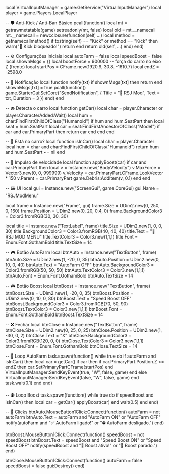local VirtualInputManager = game:GetService("VirtualInputManager")
local player = game.Players.LocalPlayer

-- 🛡️ Anti-Kick / Anti-Ban Básico
pcall(function()
    local mt = getrawmetatable(game)
    setreadonly(mt, false)
    local old = mt.__namecall
    mt.__namecall = newcclosure(function(self, ...)
        local method = getnamecallmethod()
        if tostring(self) == "Kick" or method == "Kick" then
            warn("🚫 Kick bloqueado!")
            return
        end
        return old(self, ...)
    end)
end)

-- ⚙️ Configurações iniciais
local autoFarm = false
local speedBoost = false
local shownMsgs = {}
local boostForce = 900000  -- força do carro no eixo Z (frente)
local startPos = CFrame.new(1920.9, 30.8, -1610.7)
local endZ = -2598.0

-- 🧠 Notificação
local function notify(txt)
    if shownMsgs[txt] then return end
    shownMsgs[txt] = true
    pcall(function()
        game.StarterGui:SetCore("SendNotification", {
            Title = "🚗 RSJ Mod",
            Text = txt,
            Duration = 3
        })
    end)
end

-- 🚘 Detecta o carro
local function getCar()
    local char = player.Character or player.CharacterAdded:Wait()
    local hum = char:FindFirstChildOfClass("Humanoid")
    if hum and hum.SeatPart then
        local seat = hum.SeatPart
        local car = seat:FindFirstAncestorOfClass("Model")
        if car and car.PrimaryPart then return car end
    end
end

-- 🧍 Está no carro?
local function isInCar()
    local char = player.Character
    local hum = char and char:FindFirstChildOfClass("Humanoid")
    return hum and hum.SeatPart ~= nil
end

-- 🧲 Impulso de velocidade
local function applyBoost(car)
    if car and car.PrimaryPart then
        local v = Instance.new("BodyVelocity")
        v.MaxForce = Vector3.new(0, 0, 999999)
        v.Velocity = car.PrimaryPart.CFrame.LookVector * 150
        v.Parent = car.PrimaryPart
        game.Debris:AddItem(v, 0.1)
    end
end

-- 🖼️ UI
local gui = Instance.new("ScreenGui", game.CoreGui)
gui.Name = "RSJModMenu"

local frame = Instance.new("Frame", gui)
frame.Size = UDim2.new(0, 250, 0, 160)
frame.Position = UDim2.new(0, 20, 0.4, 0)
frame.BackgroundColor3 = Color3.fromRGB(30, 30, 30)

local title = Instance.new("TextLabel", frame)
title.Size = UDim2.new(1, 0, 0, 30)
title.BackgroundColor3 = Color3.fromRGB(40, 40, 40)
title.Text = "🚗 RSJ MOD MENU"
title.TextColor3 = Color3.new(1,1,1)
title.Font = Enum.Font.GothamBold
title.TextSize = 14

-- 🎮 Botão AutoFarm
local btnAuto = Instance.new("TextButton", frame)
btnAuto.Size = UDim2.new(1, -20, 0, 35)
btnAuto.Position = UDim2.new(0, 10, 0, 40)
btnAuto.Text = "AutoFarm OFF"
btnAuto.BackgroundColor3 = Color3.fromRGB(50, 50, 50)
btnAuto.TextColor3 = Color3.new(1,1,1)
btnAuto.Font = Enum.Font.GothamBold
btnAuto.TextSize = 14

-- 🎮 Botão Boost
local btnBoost = Instance.new("TextButton", frame)
btnBoost.Size = UDim2.new(1, -20, 0, 35)
btnBoost.Position = UDim2.new(0, 10, 0, 80)
btnBoost.Text = "Speed Boost OFF"
btnBoost.BackgroundColor3 = Color3.fromRGB(70, 50, 90)
btnBoost.TextColor3 = Color3.new(1,1,1)
btnBoost.Font = Enum.Font.GothamBold
btnBoost.TextSize = 14

-- ❌ Fechar
local btnClose = Instance.new("TextButton", frame)
btnClose.Size = UDim2.new(0, 25, 0, 25)
btnClose.Position = UDim2.new(1, -30, 0, 2)
btnClose.Text = "X"
btnClose.BackgroundColor3 = Color3.fromRGB(120, 0, 0)
btnClose.TextColor3 = Color3.new(1,1,1)
btnClose.Font = Enum.Font.GothamBold
btnClose.TextSize = 14

-- 🔄 Loop AutoFarm
task.spawn(function()
    while true do
        if autoFarm and isInCar() then
            local car = getCar()
            if car then
                if car.PrimaryPart.Position.Z <= endZ then
                    car:SetPrimaryPartCFrame(startPos)
                end
                VirtualInputManager:SendKeyEvent(true, "W", false, game)
            end
        else
            VirtualInputManager:SendKeyEvent(false, "W", false, game)
        end
        task.wait(0.1)
    end
end)

-- ⛽ Loop Boost
task.spawn(function()
    while true do
        if speedBoost and isInCar() then
            local car = getCar()
            applyBoost(car)
        end
        wait(0.5)
    end
end)

-- 🔘 Clicks
btnAuto.MouseButton1Click:Connect(function()
    autoFarm = not autoFarm
    btnAuto.Text = autoFarm and "AutoFarm ON" or "AutoFarm OFF"
    notify(autoFarm and "✅ AutoFarm ligado!" or "⛔ AutoFarm desligado.")
end)

btnBoost.MouseButton1Click:Connect(function()
    speedBoost = not speedBoost
    btnBoost.Text = speedBoost and "Speed Boost ON" or "Speed Boost OFF"
    notify(speedBoost and "💨 Boost ativo!" or "🧯 Boost parado.")
end)

btnClose.MouseButton1Click:Connect(function()
    autoFarm = false
    speedBoost = false
    gui:Destroy()
end)
